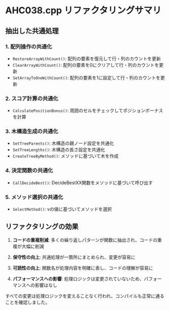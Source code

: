 # AHC038.cpp リファクタリングサマリ

## 抽出した共通処理

### 1. 配列操作の共通化
- `RestoreArrayWithCount()`: 配列の要素を復元して行・列のカウントを更新
- `ClearArrayWithCount()`: 配列の要素を0にクリアして行・列のカウントを更新
- `SetArrayToOneWithCount()`: 配列の要素を1に設定して行・列のカウントを更新

### 2. スコア計算の共通化
- `CalculatePositionBonus()`: 周囲のセルをチェックしてポジションボーナスを計算

### 3. 木構造生成の共通化
- `SetTreeParents()`: 木構造の親ノード設定を共通化
- `SetTreeLengths()`: 木構造の長さ設定を共通化
- `CreateTreeByMethod()`: メソッドに基づいて木を作成

### 4. 決定関数の共通化
- `CallDecideBest()`: DecideBestXX関数をメソッドに基づいて呼び出す

### 5. メソッド選択の共通化
- `SelectMethod()`: vの値に基づいてメソッドを選択

## リファクタリングの効果

1. **コードの重複削減**: 多くの繰り返しパターンが関数に抽出され、コードの重複が大幅に削減

2. **保守性の向上**: 共通処理が一箇所にまとめられ、変更が容易に

3. **可読性の向上**: 関数名が処理内容を明確に表し、コードの理解が容易に

4. **パフォーマンスへの影響**: 処理ロジックは変更されていないため、パフォーマンスへの影響はなし

すべての変更は処理ロジックを変えることなく行われ、コンパイルも正常に通ることを確認しました。